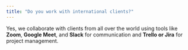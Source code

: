 ```yaml
---
title: "Do you work with international clients?"
---
```


Yes, we collaborate with clients from all over the world using tools like **Zoom**, **Google Meet**, and **Slack** for communication and **Trello or Jira** for project management.
